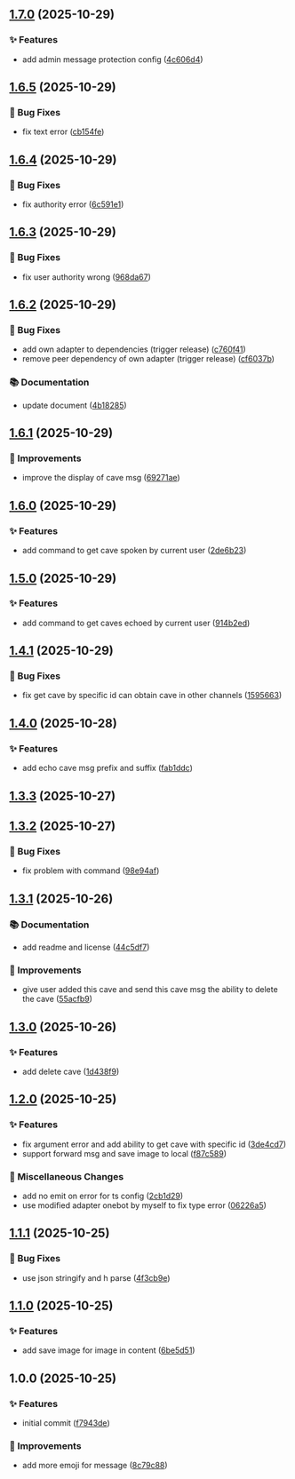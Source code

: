## [1.7.0](https://github.com/pynickle/koishi-plugin-echo-cave/compare/v1.6.5...v1.7.0) (2025-10-29)

### ✨ Features

* add admin message protection config ([4c606d4](https://github.com/pynickle/koishi-plugin-echo-cave/commit/4c606d48a43998a4e3747e7a5a9950e6a7fee59e))

## [1.6.5](https://github.com/pynickle/koishi-plugin-echo-cave/compare/v1.6.4...v1.6.5) (2025-10-29)

### 🐛 Bug Fixes

* fix text error ([cb154fe](https://github.com/pynickle/koishi-plugin-echo-cave/commit/cb154fe65713a0a6d9e6303de408db63e37804f7))

## [1.6.4](https://github.com/pynickle/koishi-plugin-echo-cave/compare/v1.6.3...v1.6.4) (2025-10-29)

### 🐛 Bug Fixes

* fix authority error ([6c591e1](https://github.com/pynickle/koishi-plugin-echo-cave/commit/6c591e102a693a1d40bb6f07550d14ee696117f7))

## [1.6.3](https://github.com/pynickle/koishi-plugin-echo-cave/compare/v1.6.2...v1.6.3) (2025-10-29)

### 🐛 Bug Fixes

* fix user authority wrong ([968da67](https://github.com/pynickle/koishi-plugin-echo-cave/commit/968da678b52d8653462d1484f9ceb078b29ee763))

## [1.6.2](https://github.com/pynickle/koishi-plugin-echo-cave/compare/v1.6.1...v1.6.2) (2025-10-29)

### 🐛 Bug Fixes

* add own adapter to dependencies (trigger release) ([c760f41](https://github.com/pynickle/koishi-plugin-echo-cave/commit/c760f4188dd5478db9a5bc544a5c13f7bc744401))
* remove peer dependency of own adapter (trigger release) ([cf6037b](https://github.com/pynickle/koishi-plugin-echo-cave/commit/cf6037b32ee181446619eea903766cfebbd2f278))

### 📚 Documentation

* update document ([4b18285](https://github.com/pynickle/koishi-plugin-echo-cave/commit/4b182859cf1af85fd05956834ca403a9be2be14c))

## [1.6.1](https://github.com/pynickle/koishi-plugin-echo-cave/compare/v1.6.0...v1.6.1) (2025-10-29)

### 🚀 Improvements

* improve the display of cave msg ([69271ae](https://github.com/pynickle/koishi-plugin-echo-cave/commit/69271ae3e68da558e49a73bd0facda13f3824429))

## [1.6.0](https://github.com/pynickle/koishi-plugin-echo-cave/compare/v1.5.0...v1.6.0) (2025-10-29)

### ✨ Features

* add command to get cave spoken by current user ([2de6b23](https://github.com/pynickle/koishi-plugin-echo-cave/commit/2de6b23099bb448e55663a8a1648317e4283891b))

## [1.5.0](https://github.com/pynickle/koishi-plugin-echo-cave/compare/v1.4.1...v1.5.0) (2025-10-29)

### ✨ Features

* add command to get caves echoed by current user ([914b2ed](https://github.com/pynickle/koishi-plugin-echo-cave/commit/914b2edc38ad72b8537d7910bf808bedc4dec2f5))

## [1.4.1](https://github.com/pynickle/koishi-plugin-echo-cave/compare/v1.4.0...v1.4.1) (2025-10-29)

### 🐛 Bug Fixes

* fix get cave by specific id can obtain cave in other channels ([1595663](https://github.com/pynickle/koishi-plugin-echo-cave/commit/1595663a623afa8733995d16f688d3d733cc2a9d))

## [1.4.0](https://github.com/pynickle/koishi-plugin-echo-cave/compare/v1.3.3...v1.4.0) (2025-10-28)

### ✨ Features

* add echo cave msg prefix and suffix ([fab1ddc](https://github.com/pynickle/koishi-plugin-echo-cave/commit/fab1ddccbba85430f9fcff3961efb12efd627f7f))

## [1.3.3](https://github.com/pynickle/koishi-plugin-echo-cave/compare/v1.3.2...v1.3.3) (2025-10-27)

## [1.3.2](https://github.com/pynickle/koishi-plugin-echo-cave/compare/v1.3.1...v1.3.2) (2025-10-27)

### 🐛 Bug Fixes

* fix problem with command ([98e94af](https://github.com/pynickle/koishi-plugin-echo-cave/commit/98e94afe4b98805133d03b1d8c2900f1189d3ee4))

## [1.3.1](https://github.com/pynickle/koishi-plugin-echo-cave/compare/v1.3.0...v1.3.1) (2025-10-26)

### 📚 Documentation

* add readme and license ([44c5df7](https://github.com/pynickle/koishi-plugin-echo-cave/commit/44c5df7d6dfe57b1aad5b245795709ac412b0a93))

### 🚀 Improvements

* give user added this cave and send this cave msg the ability to delete the cave ([55acfb9](https://github.com/pynickle/koishi-plugin-echo-cave/commit/55acfb93364ee63a7aac39eb5a78dc6a7af8ace5))

## [1.3.0](https://github.com/pynickle/koishi-plugin-echo-cave/compare/v1.2.0...v1.3.0) (2025-10-26)

### ✨ Features

* add delete cave ([1d438f9](https://github.com/pynickle/koishi-plugin-echo-cave/commit/1d438f97f369ba5834cb4bf8f6c9dc79177535e5))

## [1.2.0](https://github.com/pynickle/koishi-plugin-echo-cave/compare/v1.1.1...v1.2.0) (2025-10-25)

### ✨ Features

* fix argument error and add ability to get cave with specific id ([3de4cd7](https://github.com/pynickle/koishi-plugin-echo-cave/commit/3de4cd702f35097724d796ab4a36eebd9380320c))
* support forward msg and save image to local ([f87c589](https://github.com/pynickle/koishi-plugin-echo-cave/commit/f87c589679098011f2ccd2158ebe76351ac9d1f1))

### 🔧 Miscellaneous Changes

* add no emit on error for ts config ([2cb1d29](https://github.com/pynickle/koishi-plugin-echo-cave/commit/2cb1d293847321ef81d289479093145429a27011))
* use modified adapter onebot by myself to fix type error ([06226a5](https://github.com/pynickle/koishi-plugin-echo-cave/commit/06226a52f642573986c18f306377f822b2b3361e))

## [1.1.1](https://github.com/pynickle/koishi-plugin-echo-cave/compare/v1.1.0...v1.1.1) (2025-10-25)

### 🐛 Bug Fixes

* use json stringify and h parse ([4f3cb9e](https://github.com/pynickle/koishi-plugin-echo-cave/commit/4f3cb9ec1eac7270dbb39f22423a6afb409d8d62))

## [1.1.0](https://github.com/pynickle/koishi-plugin-echo-cave/compare/v1.0.0...v1.1.0) (2025-10-25)

### ✨ Features

* add save image for image in content ([6be5d51](https://github.com/pynickle/koishi-plugin-echo-cave/commit/6be5d51895339e4709053660e389fadd142cbba1))

## 1.0.0 (2025-10-25)

### ✨ Features

* initial commit ([f7943de](https://github.com/pynickle/koishi-plugin-echo-cave/commit/f7943debfbc700847cab173dd2fa0e49d3a40279))

### 🚀 Improvements

* add more emoji for message ([8c79c88](https://github.com/pynickle/koishi-plugin-echo-cave/commit/8c79c885f48a120bf50f878737e5eadf3a9f5913))
